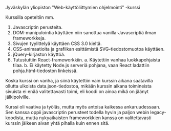 Jyväskylän yliopiston "Web-käyttöliittymien ohjelmointi" -kurssi

Kurssilla opeteltiin mm.

1. Javascriptin perusteita.
2. DOM-manipulointia käyttäen niin sanottua vanilla-Javascriptiä ilman frameworkkeja.
3. Sivujen tyylittelyä käyttäen CSS 3.0 kieltä.
4. CSS-animaatioita ja grafiikan esittämistä SVG-tiedostomuotoa käyttäen.
5. jQuery-kirjaston käyttöä.
6. Tutustuttiin React-frameworkkiin. 
  a. Käytettiin vanhaa luokkapohjaista tilaa.
  b. Ei käytetty Node.js serveriä pohjana, vaan React ladattiin pohja.html-tiedoston linkeissä.

Koska kurssi on vanha, ja siinä käytettiin vain kurssin aikana saatavilla ollutta ulkoista data.json-tiedostoa, mikään kurssin aikana toimineista sivuista ei enää valitettavasti toimi, eli koodi on ainoa mikä on jäänyt jälkipolville. 

Kurssi oli vaativa ja työläs, mutta myös antoisa kaikessa ankaruudessaan. Sen kanssa oppii javascriptin perusteet todella hyvin ja paljon webin legacy-koodista, mutta nykyaikaisten frameworkkien kanssa on valitettavasti kurssin jälkeen aivan yhtä pihalla kuin ennen sitä.
